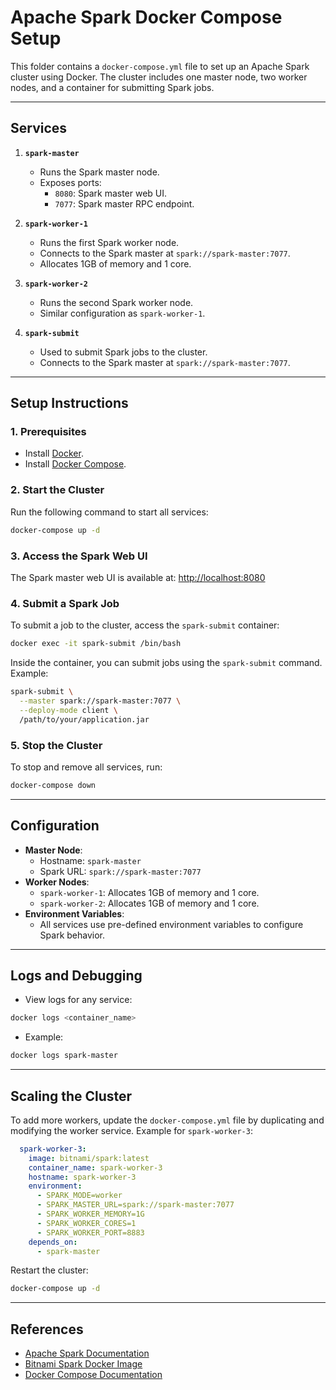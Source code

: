 # Apache Spark Docker Compose Setup

This folder contains a `docker-compose.yml` file to set up an Apache Spark cluster using Docker. The cluster includes one master node, two worker nodes, and a container for submitting Spark jobs.

---

## **Services**

1. **`spark-master`**
   - Runs the Spark master node.
   - Exposes ports:
     - `8080`: Spark master web UI.
     - `7077`: Spark master RPC endpoint.

2. **`spark-worker-1`**
   - Runs the first Spark worker node.
   - Connects to the Spark master at `spark://spark-master:7077`.
   - Allocates 1GB of memory and 1 core.

3. **`spark-worker-2`**
   - Runs the second Spark worker node.
   - Similar configuration as `spark-worker-1`.

4. **`spark-submit`**
   - Used to submit Spark jobs to the cluster.
   - Connects to the Spark master at `spark://spark-master:7077`.

---

## **Setup Instructions**

### 1. **Prerequisites**
- Install [Docker](https://www.docker.com/products/docker-desktop).
- Install [Docker Compose](https://docs.docker.com/compose/install/).

### 2. **Start the Cluster**
Run the following command to start all services:
```bash
docker-compose up -d
```

### 3. **Access the Spark Web UI**
The Spark master web UI is available at:
[http://localhost:8080](http://localhost:8080)

### 4. **Submit a Spark Job**
To submit a job to the cluster, access the `spark-submit` container:
```bash
docker exec -it spark-submit /bin/bash
```
Inside the container, you can submit jobs using the `spark-submit` command. Example:
```bash
spark-submit \
  --master spark://spark-master:7077 \
  --deploy-mode client \
  /path/to/your/application.jar
```

### 5. **Stop the Cluster**
To stop and remove all services, run:
```bash
docker-compose down
```

---

## **Configuration**

- **Master Node**:
  - Hostname: `spark-master`
  - Spark URL: `spark://spark-master:7077`
- **Worker Nodes**:
  - `spark-worker-1`: Allocates 1GB of memory and 1 core.
  - `spark-worker-2`: Allocates 1GB of memory and 1 core.
- **Environment Variables**:
  - All services use pre-defined environment variables to configure Spark behavior.

---

## **Logs and Debugging**

- View logs for any service:
```bash
docker logs <container_name>
```
- Example:
```bash
docker logs spark-master
```

---

## **Scaling the Cluster**

To add more workers, update the `docker-compose.yml` file by duplicating and modifying the worker service. Example for `spark-worker-3`:
```yaml
  spark-worker-3:
    image: bitnami/spark:latest
    container_name: spark-worker-3
    hostname: spark-worker-3
    environment:
      - SPARK_MODE=worker
      - SPARK_MASTER_URL=spark://spark-master:7077
      - SPARK_WORKER_MEMORY=1G
      - SPARK_WORKER_CORES=1
      - SPARK_WORKER_PORT=8883
    depends_on:
      - spark-master
```

Restart the cluster:
```bash
docker-compose up -d
```

---

## **References**

- [Apache Spark Documentation](https://spark.apache.org/docs/latest/)
- [Bitnami Spark Docker Image](https://hub.docker.com/r/bitnami/spark/)
- [Docker Compose Documentation](https://docs.docker.com/compose/)
